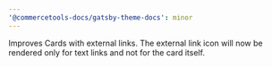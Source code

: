 ```yaml
---
'@commercetools-docs/gatsby-theme-docs': minor
---
```


Improves Cards with external links. The external link icon will now be rendered only for text links and not for the card itself.
